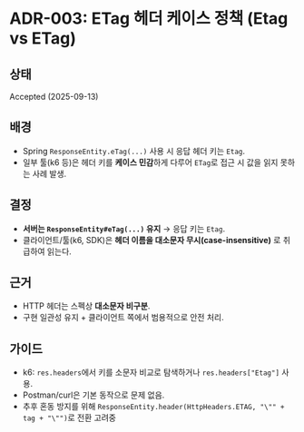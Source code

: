 # ADR-003: ETag 헤더 케이스 정책 (Etag vs ETag)

## 상태
Accepted (2025-09-13)

## 배경
- Spring `ResponseEntity.eTag(...)` 사용 시 응답 헤더 키는 `Etag`.
- 일부 툴(k6 등)은 헤더 키를 **케이스 민감**하게 다루어 `ETag`로 접근 시 값을 읽지 못하는 사례 발생.

## 결정
- **서버는 `ResponseEntity#eTag(...)` 유지** → 응답 키는 `Etag`.
- 클라이언트/툴(k6, SDK)은 **헤더 이름을 대소문자 무시(case-insensitive)** 로 취급하여 읽는다.

## 근거
- HTTP 헤더는 스펙상 **대소문자 비구분**.
- 구현 일관성 유지 + 클라이언트 쪽에서 범용적으로 안전 처리.

## 가이드
- k6: `res.headers`에서 키를 소문자 비교로 탐색하거나 `res.headers["Etag"]` 사용.
- Postman/curl은 기본 동작으로 문제 없음.
- 추후 혼동 방지를 위해 `ResponseEntity.header(HttpHeaders.ETAG, "\"" + tag + "\"")`로 전환 고려중
